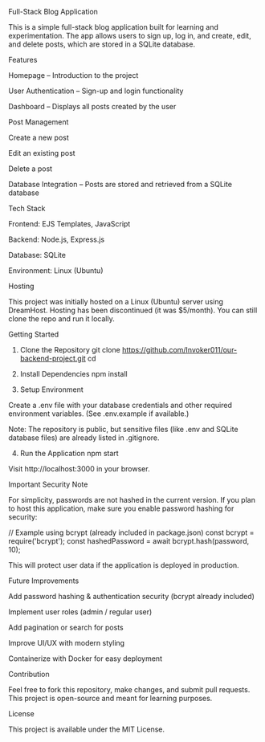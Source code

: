 Full-Stack Blog Application

This is a simple full-stack blog application built for learning and experimentation. The app allows users to sign up, log in, and create, edit, and delete posts, which are stored in a SQLite database.

Features

Homepage – Introduction to the project

User Authentication – Sign-up and login functionality

Dashboard – Displays all posts created by the user

Post Management

Create a new post

Edit an existing post

Delete a post

Database Integration – Posts are stored and retrieved from a SQLite database

Tech Stack

Frontend: EJS Templates, JavaScript

Backend: Node.js, Express.js

Database: SQLite

Environment: Linux (Ubuntu)

Hosting

This project was initially hosted on a Linux (Ubuntu) server using DreamHost.
Hosting has been discontinued (it was $5/month). You can still clone the repo and run it locally.

Getting Started
1. Clone the Repository
git clone https://github.com/Invoker011/our-backend-project.git
cd <your-repo-name>

2. Install Dependencies
npm install

3. Setup Environment

Create a .env file with your database credentials and other required environment variables.
(See .env.example if available.)

Note: The repository is public, but sensitive files (like .env and SQLite database files) are already listed in .gitignore.

4. Run the Application
npm start


Visit http://localhost:3000 in your browser.

Important Security Note

For simplicity, passwords are not hashed in the current version.
If you plan to host this application, make sure you enable password hashing for security:

// Example using bcrypt (already included in package.json)
const bcrypt = require('bcrypt');
const hashedPassword = await bcrypt.hash(password, 10);


This will protect user data if the application is deployed in production.


Future Improvements

Add password hashing & authentication security (bcrypt already included)

Implement user roles (admin / regular user)

Add pagination or search for posts

Improve UI/UX with modern styling

Containerize with Docker for easy deployment

Contribution

Feel free to fork this repository, make changes, and submit pull requests.
This project is open-source and meant for learning purposes.

License

This project is available under the MIT License.
